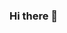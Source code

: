 ### Hi there 👋

<!--
**Asterki/Asterki** is a ✨ _special_ ✨ repository because its `README.md` (this file) appears on your GitHub profile.

Here are some ideas to get you started:

- 🔭 I’m currently working on my own
- 🌱 I’m currently learning web desing
- 👯 I’m looking to collaborate on any project that i can help
- 🤔 I’m looking for help with backend
- ⚡ Fun fact: Im 15
-->
